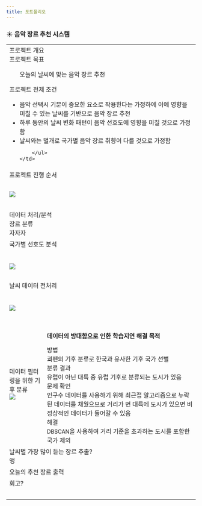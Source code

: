 ```yaml
---
title: 포트폴리오
---
```


<h3>☀️ 음악 장르 추천 시스템</h3>
<table>
<tr>
    <td colspan="2">
        <div class="title">프로젝트 개요</div>
        <div class="sub-title">프로젝트 목표</div>
        <ul><div>오늘의 날씨에 맞는 음악 장르 추천</div></ul>
        <div class="sub-title">프로젝트 전제 조건</div>
        <ul>
            <li>음악 선택시 기분이 중요한 요소로 작용한다는 가정하에 이에 영향을 미칠 수 있는 날씨를 기반으로 음악 장르 추천</li>
            <li>하루 동안의 날씨 변화 패턴이 음악 선호도에 영향을 미칠 것으로 가정함</li>
            <li>날씨와는 별개로 국가별 음악 장르 취향이 다를 것으로 가정함</li>
            
        </ul>
    </td>
</tr>
<tr>
    <td colspan="2" style="padding-bottom: 2rem;">
        <div class="title">프로젝트 진행 순서</div>
        <img style="display: block; margin: 2rem auto 0" src="{{root_url}}/public/img/portfolio/머신러닝 프로젝트 진행 순서.png" />
    </td>
</tr>
<tr>
    <td colspan="2">
        <div class="title">데이터 처리/분석</div>
        <div class="sub-title">장르 분류</div>
        자자자
    </td>
</tr>
<tr>
    <td colspan="2" style="border-left: none; border-top: none; border-bottom: none">
        <div class="sub-title">국가별 선호도 분석</div>
        <img style="display: block; margin: 2.5rem auto 1.5rem;" src="{{root_url}}/public/img/portfolio/국가별 장르 선호도 반영.png" />
    </td>
</tr>
<tr>
    <td colspan="2" style="border-left: none; border-top: none; border-bottom: none">
        <div class="sub-title">날씨 데이터 전처리</div>
        <img style="display: block; margin: 2.5rem auto 1.5rem;" src="{{root_url}}/public/img/portfolio/날씨 데이터 전처리.png" />
    </td>
</tr>
<tr>
    <td class="width-60" style="border-right: none; border-top: none; border-bottom: none">
        <div class="sub-title">데이터 필터링을 위한 기후 분류</div>
        <img src="{{root_url}}/public/img/portfolio/데이터 필터링을 위한 기후 분류.png" />
    </td>
    <td style="border-left: none; border-top: none; border-bottom: none">
        <div class="sub-title" style="opacity: 0">데이터 필터링을 위한 기후 분류</div>
        <div style="font-weight: 800; margin-bottom: 0.8rem">데이터의 방대함으로 인한 학습지연 해결 목적</div>        
        <div>
            <div class="desc-title">방법</div>
            <div class="desc-sub">쾨펜의 기후 분류로 한국과 유사한 기후 국가 선별</div>
        </div>
        <div>
            <div class="desc-title">분류 결과</div>
            <div class="desc-sub">유럽이 아닌 대륙 중 유럽 기후로 분류되는 도시가 있음</div>
        </div>
        <div>
            <div class="desc-title">문제 확인</div>
        <div class="desc-sub">인구수 데이터를 사용하기 위해 최근접 알고리즘으로 누락된 데이터를 채웠으므로 거리가 먼 대륙에 도시가 있으면 비정상적인 데이터가 들어갈 수 있음</div>
        </div>
        <div>
            <div class="desc-title">해결</div>
            <div class="desc-sub"><span style="font-size:0.9rem">DBSCAN</span>을 사용하여 거리 기준을 초과하는 도시를 포함한 국가 제외</div>
        </div>
    </td>
</tr>
<tr>
    <td colspan="2" style="border-left: none; border-top: none; border-bottom: none">
        <div class="sub-title">날씨별 가장 많이 듣는 장르 추출?</div>
        앵
    </td>
</tr>
<tr>
    <td colspan="2" style="border-left: none; border-top: none; border-bottom: none">
        <div class="sub-title">오늘의 추천 장르 출력</div>
    </td>
</tr>
<tr>
    <td colspan="2" style="padding-bottom: 2rem;">
        <div class="title">회고?</div>
    </td>
</tr>
</table>